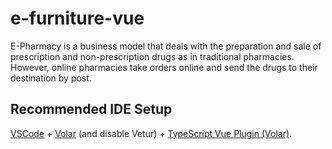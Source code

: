 # e-furniture-vue

E-Pharmacy is a business model that deals with the preparation and sale of prescription and non-prescription drugs as in traditional pharmacies. However, online pharmacies take orders online and send the drugs to their destination by post.
## Recommended IDE Setup

[VSCode](https://code.visualstudio.com/) + [Volar](https://marketplace.visualstudio.com/items?itemName=Vue.volar) (and disable Vetur) + [TypeScript Vue Plugin (Volar)](https://marketplace.visualstudio.com/items?itemName=Vue.vscode-typescript-vue-plugin).



